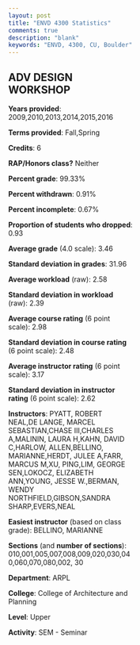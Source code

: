 ```yaml
---
layout: post
title: "ENVD 4300 Statistics"
comments: true
description: "blank"
keywords: "ENVD, 4300, CU, Boulder"
--- 
```

<head>
<script src="https://ajax.googleapis.com/ajax/libs/jquery/2.1.3/jquery.min.js"></script>
<script src="https://dl.dropboxusercontent.com/s/pc42nxpaw1ea4o9/highcharts.js?dl=0"></script>
<!-- <script src="../assets/js/highcharts.js"></script> -->
<style type="text/css">@font-face {
	font-family: "Bebas Neue";
	src: url(https://www.filehosting.org/file/details/544349/BebasNeue%20Regular.otf) format("opentype");
	}
	h1.Bebas { 
		font-family: "Bebas Neue", Verdana, Tahoma;
	}
</style>
</head>
<body>
	<div id="container" style="float: right; width: 45%; height: 88%; margin-left: 2.5%; margin-right: 2.5%;"></div>
	<script language="JavaScript">
		$(document).ready(function() {
		var chart = {type: 'column'};
		var title = {text: 'Grade Distribution'};
		var xAxis = {categories: ['A','B','C','D','F'],crosshair: true};
		var yAxis = {min: 0,title: {text: 'Percentage'}};
		var tooltip = {headerFormat: '<center><b><span style="font-size:20px">{point.key}</span></b></center>',
		               pointFormat: '<td style="padding:0"><b>{point.y:.1f}%</b></td>',
		               footerFormat: '</table>',shared: true,useHTML: true};
		var plotOptions = {column: {pointPadding: 0.0,borderWidth: 0}};  
		var credits = {enabled: false};var series= [{name: 'Percent',data: [56.84,37.5,4.25,0.47,0.94,]}];
		var json = {};
		json.chart = chart;
		json.title = title;
		json.tooltip = tooltip;
		json.xAxis = xAxis;
		json.yAxis = yAxis;  
		json.series = series;
		json.plotOptions = plotOptions;  
		json.credits = credits;
		$('#container').highcharts(json);
	});
	</script>
</body>
			   
## ADV DESIGN WORKSHOP

**Years provided**: 2009,2010,2013,2014,2015,2016

**Terms provided**: Fall,Spring

**Credits**: 6

**RAP/Honors class?** Neither

**Percent grade**: 99.33%

**Percent withdrawn**: 0.91%

**Percent incomplete**: 0.67%

**Proportion of students who dropped**: 0.93

**Average grade** (4.0 scale): 3.46

**Standard deviation in grades**: 31.96

**Average workload** (raw): 2.58

**Standard deviation in workload** (raw): 2.39

**Average course rating** (6 point scale): 2.98

**Standard deviation in course rating** (6 point scale): 2.48

**Average instructor rating** (6 point scale): 3.17

**Standard deviation in instructor rating** (6 point scale): 2.62

**Instructors**: PYATT, ROBERT NEAL,DE LANGE, MARCEL SEBASTIAN,CHASE III,CHARLES A,MALININ, LAURA H,KAHN, DAVID C,HARLOW, ALLEN,BELLINO, MARIANNE,HERDT, JULEE A,FARR, MARCUS M,XU, PING,LIM, GEORGE SEN,LOKOCZ, ELIZABETH ANN,YOUNG, JESSE W.,BERMAN, WENDY NORTHFIELD,GIBSON,SANDRA SHARP,EVERS,NEAL

**Easiest instructor** (based on class grade): BELLINO, MARIANNE

**Sections** (and **number of sections**): 010,001,005,007,008,009,020,030,040,060,070,080,002, 30

**Department**: ARPL

**College**: College of Architecture and Planning

**Level**: Upper

**Activity**: SEM - Seminar